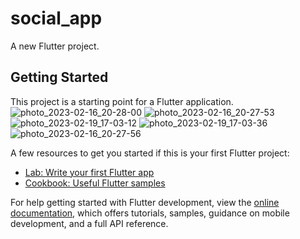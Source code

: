 # social_app

A new Flutter project.

## Getting Started

This project is a starting point for a Flutter application.
![photo_2023-02-16_20-28-00](https://user-images.githubusercontent.com/50297806/220137333-f357055c-93cb-4c64-b7f2-3af129730840.jpg)
![photo_2023-02-16_20-27-53](https://user-images.githubusercontent.com/50297806/220137364-04377230-5748-4d33-aeef-504fd96665d4.jpg)
![photo_2023-02-19_17-03-12](https://user-images.githubusercontent.com/50297806/220137399-8216e5e3-70f9-4d4c-8c02-3968a6befa7d.jpg)
![photo_2023-02-19_17-03-36](https://user-images.githubusercontent.com/50297806/220137457-cdd04c1d-6191-4aa5-98bf-404e74fea2a7.jpg)
![photo_2023-02-16_20-27-56](https://user-images.githubusercontent.com/50297806/220137506-5771e60d-4306-46f3-9a61-21e969e532b4.jpg)

A few resources to get you started if this is your first Flutter project:

- [Lab: Write your first Flutter app](https://docs.flutter.dev/get-started/codelab)
- [Cookbook: Useful Flutter samples](https://docs.flutter.dev/cookbook)

For help getting started with Flutter development, view the
[online documentation](https://docs.flutter.dev/), which offers tutorials,
samples, guidance on mobile development, and a full API reference.
